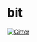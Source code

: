 # bit

[![Gitter](https://badges.gitter.im/FH-Potsdam/bit.svg)](https://gitter.im/FH-Potsdam/bit?utm_source=badge&utm_medium=badge&utm_campaign=pr-badge&utm_content=badge)